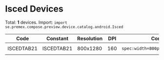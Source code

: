 # Isced Devices

Total: **1** devices. Import: `import se.premex.compose.preview.device.catalog.android.Isced`

| Code | Constant | Resolution | DPI | Compose Spec | Preview Usage |
|------|----------|------------|-----|-------------|---------------|
| ISCEDTAB21 | ISCEDTAB21 | 800x1280 | 160 | `spec:width=800px,height=1280px,dpi=160` | `@Preview(device = Isced.ISCEDTAB21)` |

<!-- Generated automatically. Do not edit manually. -->
